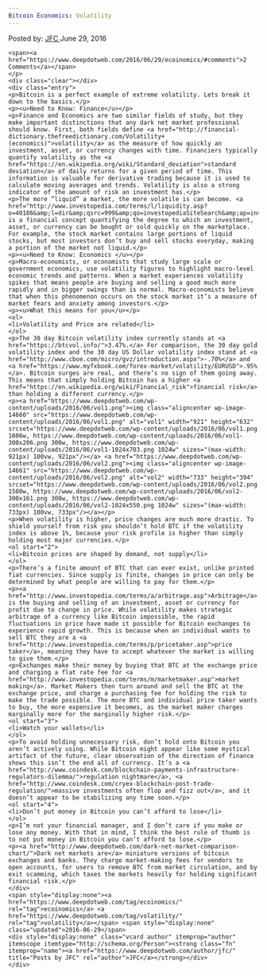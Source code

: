 ```yaml
---
Bitcoin Economics: Volatility
---
```

<article class="post-listing post-14659 post type-post status-publish format-standard has-post-thumbnail hentry  tag-ecoinomics tag-volatility">
    <div class="post-inner">
        <span>Posted by: <a href="https://www.deepdotweb.com/author/jfc/" title="">JFC </a></span>
    <span>June 29, 2016</span>
    
    <span><a href="https://www.deepdotweb.com/2016/06/29/ecoinomics/#comments">2 Comments</a></span>
    </p>
    <div class="clear"></div>
    <div class="entry">
    <p>Bitcoin is a perfect example of extreme volatility. Lets break it down to the basics.</p>
    <p><u>Need to Know: Finance</u></p>
    <p>Finance and Economics are two similar fields of study, but they make important distinctions that any dark net market professional should know. First, both fields define <a href="http://financial-dictionary.thefreedictionary.com/Volatility+(economics)">volatility</a> as the measure of how quickly an investment, asset, or currency changes with time. Financiers typically quantify volatility as the <a href="https://en.wikipedia.org/wiki/Standard_deviation">standard deviation</a> of daily returns for a given period of time. This information is valuable for derivative trading because it is used to calculate moving averages and trends. Volatility is also a strong indicator of the amount of risk an investment has.</p>
    <p>The more “liquid” a market, the more volatile is can become. <a href="http://www.investopedia.com/terms/l/liquidity.asp?o=40186&amp;l=dir&amp;qsrc=999&amp;qo=investopediaSiteSearch&amp;ap=investopedia.com">Liquidity</a> is a financial concept quantifying the degree to which an investment, asset, or currency can be bought or sold quickly on the marketplace. For example, the stock market contains large portions of liquid stocks, but most investors don’t buy and sell stocks everyday, making a portion of the market not liquid.</p>
    <p><u>Need to Know: Economics </u></p>
    <p>Macro-economists, or economists that study large scale or government economics, use volatility figures to highlight macro-level economic trends and patterns. When a market experiences volatility spikes that means people are buying and selling a good much more rapidly and in bigger swings than is normal. Macro-economists believe that when this phenomenon occurs on the stock market it’s a measure of market fears and anxiety among investors.</p>
    <p><u>What this means for you</u></p>
    <ol>
    <li>Volatility and Price are related</li>
    </ol>
    <p>The 30 day Bitcoin volatility index currently stands at <a href="https://btcvol.info/">3.47%.</a> For comparison, the 30 day gold volatility index and the 30 day US Dollar volatility index stand at <a href="http://www.cboe.com/micro/gvz/introduction.aspx">-.70%</a> and <a href="https://www.myfxbook.com/forex-market/volatility/EURUSD">.95%</a>. Bitcoin surges are real, and there’s no sign of them going away. This means that simply holding Bitcoin has a higher <a href="https://en.wikipedia.org/wiki/Financial_risk">financial risk</a> than holding a different currency.</p>
    <p><a href="https://www.deepdotweb.com/wp-content/uploads/2016/06/vol1.png"><img class="aligncenter wp-image-14660" src="https://www.deepdotweb.com/wp-content/uploads/2016/06/vol1.png" alt="vol1" width="921" height="632" srcset="https://www.deepdotweb.com/wp-content/uploads/2016/06/vol1.png 1606w, https://www.deepdotweb.com/wp-content/uploads/2016/06/vol1-300x206.png 300w, https://www.deepdotweb.com/wp-content/uploads/2016/06/vol1-1024x703.png 1024w" sizes="(max-width: 921px) 100vw, 921px"/></a> <a href="https://www.deepdotweb.com/wp-content/uploads/2016/06/vol2.png"><img class="aligncenter wp-image-14661" src="https://www.deepdotweb.com/wp-content/uploads/2016/06/vol2.png" alt="vol2" width="733" height="394" srcset="https://www.deepdotweb.com/wp-content/uploads/2016/06/vol2.png 1500w, https://www.deepdotweb.com/wp-content/uploads/2016/06/vol2-300x161.png 300w, https://www.deepdotweb.com/wp-content/uploads/2016/06/vol2-1024x550.png 1024w" sizes="(max-width: 733px) 100vw, 733px"/></a></p>
    <p>When volatility is higher, price changes are much more drastic. To shield yourself from risk you shouldn’t hold BTC if the volatility index is above 1%, because your risk profile is higher than simply holding most major currencies.</p>
    <ol start="2">
    <li>Bitcoin prices are shaped by demand, not supply</li>
    </ol>
    <p>There’s a finite amount of BTC that can ever exist, unlike printed fiat currencies. Since supply is finite, changes in price can only be determined by what people are willing to pay for them.</p>
    <p><a href="http://www.investopedia.com/terms/a/arbitrage.asp">Arbitrage</a> is the buying and selling of an investment, asset or currency for profit due to change in price. While volatility makes strategic arbitrage of a currency like Bitcoin impossible, the rapid fluctuations in price have made it possible for Bitcoin exchanges to experience rapid growth. This is because when an individual wants to sell BTC they are a <a href="http://www.investopedia.com/terms/p/pricetaker.asp">price taker</a>, meaning they have to accept whatever the market is willing to give them.</p>
    <p>Exchanges make their money by buying that BTC at the exchange price and charging a flat rate fee for <a href="http://www.investopedia.com/terms/m/marketmaker.asp">market making</a>. Market Makers then turn around and sell the BTC at the exchange price, and charge a purchasing fee for holding the risk to make the trade possible. The more BTC and individual price taker wants to buy, the more expensive it becomes, as the market maker charges marginally more for the marginally higher risk.</p>
    <ol start="3">
    <li>Watch your wallets</li>
    </ol>
    <p>To avoid holding unnecessary risk, don’t hold onto Bitcoin you aren’t actively using. While Bitcoin might appear like some mystical artifact of the future, clear observation of the direction of finance shows this isn’t the end all of currency. It’s a <a href="http://www.coindesk.com/blockchain-payments-infrastructure-regulators-dilemma/">regulation nightmare</a>, <a href="http://www.coindesk.com/cryex-blockchain-post-trade-regulation/">massive investments often flop and fizz out</a>, and it doesn’t appear to be stabilizing any time soon.</p>
    <ol start="4">
    <li>Don’t put money in Bitcoin you can’t afford to lose</li>
    </ol>
    <p>I’m not your financial manager, and I don’t care if you make or lose any money. With that in mind, I think the best rule of thumb is to not put money in Bitcoin you can’t afford to lose.</p>
    <p><a href="http://www.deepdotweb.com/dark-net-market-comparison-chart/">Dark net markets are</a> miniature versions of bitcoin exchanges and banks. They charge market-making fees for vendors to open accounts, for users to remove BTC from market circulation, and by exit scamming, which taxes the markets heavily for holding significant financial risk.</p>
    </div>
    <span style="display:none"><a href="https://www.deepdotweb.com/tag/ecoinomics/" rel="tag">ecoinomics</a> <a href="https://www.deepdotweb.com/tag/volatility/" rel="tag">volatility</a></span> <span style="display:none" class="updated">2016-06-29</span>
    <div style="display:none" class="vcard author" itemprop="author" itemscope itemtype="http://schema.org/Person"><strong class="fn" itemprop="name"><a href="https://www.deepdotweb.com/author/jfc/" title="Posts by JFC" rel="author">JFC</a></strong></div>
    </div>
</article>

